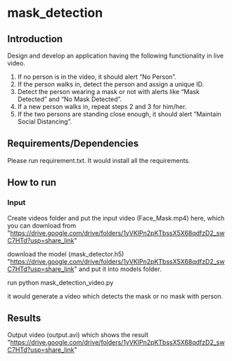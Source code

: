 # mask_detection

## Introduction

Design and develop an application having the following functionality in live video.
1. If no person is in the video, it should alert “No Person”.
2. If the person walks in, detect the person and assign a unique ID.
3. Detect the person wearing a mask or not with alerts like “Mask Detected” and “No Mask
Detected”.
4. If a new person walks in, repeat steps 2 and 3 for him/her.
5. If the two persons are standing close enough, it should alert ”Maintain Social Distancing”.

## Requirements/Dependencies

Please run requirement.txt. It would install all the requirements.

## How to run

### Input 

Create videos folder and put the input video (Face_Mask.mp4) here, which you can download from "https://drive.google.com/drive/folders/1yVKIPn2pKTbssX5X68qdfzD2_swC7HTd?usp=share_link"

download the model (mask_detector.h5) "https://drive.google.com/drive/folders/1yVKIPn2pKTbssX5X68qdfzD2_swC7HTd?usp=share_link" and put it into models folder.

run python mask_detection_video.py

it would generate a video which detects the mask or no mask with person. 

## Results

Output video (output.avi) which shows the result "https://drive.google.com/drive/folders/1yVKIPn2pKTbssX5X68qdfzD2_swC7HTd?usp=share_link"


